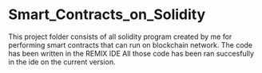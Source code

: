 # Smart_Contracts_on_Solidity

This project folder consists of all solidity program created by me for performing smart contracts that can run on blockchain network.
The code has been written in the REMIX IDE 
All those code has been ran succesfully in the ide on the current version.
